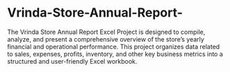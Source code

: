 # Vrinda-Store-Annual-Report-
The Vrinda Store Annual Report Excel Project is designed to compile, analyze, and present a comprehensive overview of the store’s yearly financial and operational performance. This project organizes data related to sales, expenses, profits, inventory, and other key business metrics into a structured and user-friendly Excel workbook.
